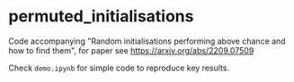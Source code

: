 # permuted_initialisations
Code accompanying "Random initialisations performing above chance and how to find them", for paper see https://arxiv.org/abs/2209.07509

Check `demo.ipynb` for simple code to reproduce key results.
